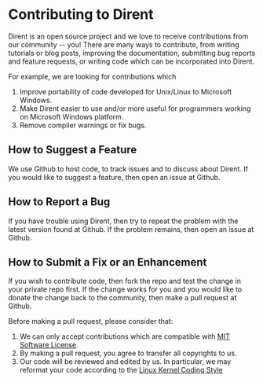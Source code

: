 # Contributing to Dirent

Dirent is an open source project and we love to receive contributions from our
community -- you!  There are many ways to contribute, from writing tutorials
or blog posts, improving the documentation, submitting bug reports and
feature requests, or writing code which can be incorporated into Dirent.

For example, we are looking for contributions which

1. Improve portability of code developed for Unix/Linux to Microsoft Windows.
2. Make Dirent easier to use and/or more useful for programmers working on
   Microsoft Windows platform.
3. Remove compiler warnings or fix bugs.

## How to Suggest a Feature

We use Github to host code, to track issues and to discuss about Dirent.  If
you would like to suggest a feature, then open an issue at Github.

## How to Report a Bug

If you have trouble using Dirent, then try to repeat the problem with the
latest version found at Github.  If the problem remains, then open an issue
at Github.

## How to Submit a Fix or an Enhancement

If you wish to contribute code, then fork the repo and test the change in your
private repo first.  If the change works for you and you would like to donate
the change back to the community, then make a pull request at Github.

Before making a pull request, please consider that:

1. We can only accept contributions which are compatible with [MIT Software
   License](LICENSE).
2. By making a pull request, you agree to transfer all copyrights to us.
3. Our code will be reviewed and edited by us.  In particular, we may
   reformat your code according to the [Linux Kernel Coding
   Style](https://www.kernel.org/doc/html/v4.10/process/coding-style.html)
